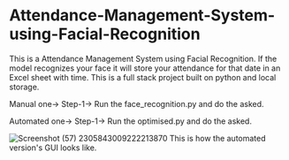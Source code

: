 # Attendance-Management-System-using-Facial-Recognition
This is a Attendance Management System using Facial Recognition. If the model recognizes your face it will store your attendance for that date in an
Excel sheet with time.
This is a full stack project built on python and local storage.


Manual one->
Step-1-> Run the face_recognition.py and do the asked.

Automated one->
Step-1-> Run the optimised.py and do the asked.

![Screenshot (57) 2305843009222213870](https://user-images.githubusercontent.com/53879451/181571022-7578a463-98af-4fed-8fee-bcc300ec2dfa.png)
This is how the automated version's GUI looks like.
